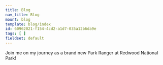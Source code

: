 ```yaml
---
title: Blog
nav_title: Blog
mount: blog
template: blog/index
id: 60962021-f154-4cd2-a1d7-035a12b6da9e
tags: [ ]
fieldset: default
---
```

Join me on my journey as a brand new Park Ranger at Redwood National Park!

